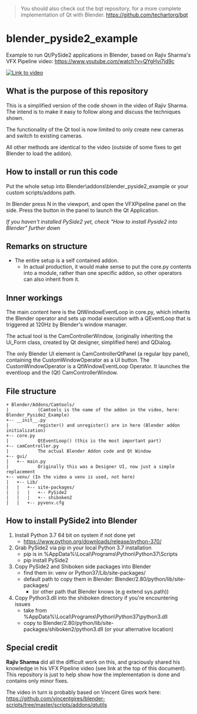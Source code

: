 > You should also check out the bqt repository, for a more complete implementation of Qt with Blender. https://github.com/techartorg/bqt

# blender_pyside2_example
Example to run Qt/PySide2 applications in Blender, based on Rajiv Sharma's VFX Pipeline video:
https://www.youtube.com/watch?v=QYgHyi7jd9c

[![Link to video](https://img.youtube.com/vi/QYgHyi7jd9c/0.jpg)](https://www.youtube.com/watch?v=QYgHyi7jd9c)

## What is the purpose of this repository
This is a simplified version of the code shown in the video of Rajiv Sharma. The intend is to make it easy to follow along and discuss the techniques shown.

The functionality of the Qt tool is now limited to only create new cameras and switch to existing cameras.

All other methods are identical to the video (outside of some fixes to get Blender to load the addon).

## How to install or run this code
Put the whole setup into Blender\addons\blender_pyside2_example or your custom scripts/addons path.

In Blender press N in the viewport, and open the VFXPipeline panel on the side. Press the button in the panel to launch the Qt Application.

*If you haven't installed PySide2 yet, check "How to install Pyside2 into Blender" further down*

## Remarks on structure
* The entire setup is a self contained addon.
  * In actual production, it would make sense to put the core.py contents into a module, rather than one specific addon, so other operators can also inherit from it.

## Inner workings
The main content here is the QtWindowEventLoop in core.py, which inherits the Blender operator and sets up modal execution with a QEventLoop that is triggered at 120Hz by Blender's window manager.

The actual tool is the CamControllerWindow, (originally inheriting the Ui_Form class, created by Qt designer, simplified here) and QDialog.

The only Blender UI element is CamControllerQtPanel (a regular bpy panel), containing the CustomWindowOperator as a UI button. The CustomWindowOperator is a QtWindowEventLoop Operator. It launches the eventloop and the (Qt) CamControllerWindow.

## File structure
```
+ Blender/Addons/Camtools/
|           (Camtools is the name of the addon in the video, here: Blender_Pyside2_Example)
+-- __init__.py
|           register() and unregister() are in here (Blender addon initialization)
+-- core.py
|           QtEventLoop() (this is the most important part)
+-- camController.py
|           The actual Blender Addon code and Qt Window
+-- gui/
|   +-- main.py
|           Originally this was a Designer UI, now just a simple replacement
+-- venv/ (In the video a venv is used, not here)
|   +-- Lib/
|   |   +-- site-packages/
|   |   |   +-- PySide2
|   |   |   +-- shiboken2
|   |   +-- pyvenv.cfg
```     

## How to install PySide2 into Blender
1) Install Python 3.7 64 bit on system if not done yet
   * https://www.python.org/downloads/release/python-370/
2) Grab PySide2 via pip in your local Python 3.7 installation
   * pip is in %AppData%\Local\Programs\Python\Python37\Scripts
   * pip install PySide2
3) Copy PySide2 and Shiboken side packages into Blender
   * find them in: venv or Python37/Lib/site-packages/
   * default path to copy them in Blender: Blender/2.80/python/lib/site-packages/
     * (or other path that Blender knows (e.g extend sys.path))
4) Copy Python3.dll into the shiboken directory if you're encountering issues
   * take from %AppData%\Local\Programs\Python\Python37\python3.dll
   * copy to Blender/2.80/python/lib/site-packages/shiboken2/python3.dll (or your alternative location)

## Special credit
__Rajiv Sharma__ did all the difficult work on this, and graciously shared his knowledge in his VFX Pipeline video (see link at the top of this document). This repository is just to help show how the implementation is done and contains only minor fixes.

The video in turn is probably based on Vincent Gires work here: https://github.com/vincentgires/blender-scripts/tree/master/scripts/addons/qtutils
